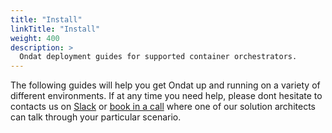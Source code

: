 ```yaml
---
title: "Install"
linkTitle: "Install"
weight: 400
description: >
  Ondat deployment guides for supported container orchestrators.
---
```


The following guides will help you get Ondat up and running on a variety of different environments.  If at any time you need help, please dont hesitate to contacts us on [Slack](https://storageos.slack.com/ssb/redirect#/shared-invite/email) or [book in a call](https://www.ondat.io/request-demo) where one of our solution architects can talk through your particular scenario.
